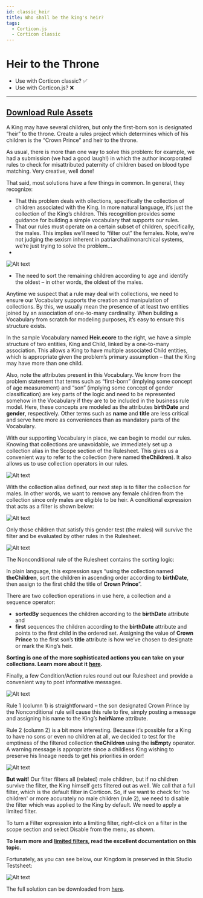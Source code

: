 ```yaml
---
id: classic_heir
title: Who shall be the king's heir?
tags:
  - Corticon.js
  - Corticon classic
---
```


# Heir to the Throne
* Use with Corticon classic? ✅
* Use with Corticon.js? ❌
 ---
[Download Rule Assets
](https://minhaskamal.github.io/DownGit/#/home?url=https://github.com/corticon/templates/blob/main/classic-templates/Who-is-Heir-to-throne/Solve%20for%20the%20Heir%20to%20the%20Throne.zip)
---
A King may have several children, but only the first-born son is designated “heir” to the throne. Create a rules project which determines which of his children is the “Crown Prince” and heir to the throne.

As usual, there is more than one way to solve this problem: for example, we had a submission (we had a good laugh!) in which the author incorporated rules to check for misattributed paternity of children based on blood type matching. Very creative, well done!

That said, most solutions have a few things in common. In general, they recognize:

- That this problem deals with ollections, specifically the collection of children associated with the King. In more natural language, it’s just the collection of the King’s children. This recognition provides some guidance for building a simple vocabulary that supports our rules.
- That our rules must operate on a certain subset of children, specifically, the males. This implies we’ll need to “filter out” the females. Note, we’re not judging the sexism inherent in patriarchal/monarchical systems, we’re just trying to solve the problem… 
- 
![Alt text](images/heir1.png)

- The need to sort the remaining children according to age and identify the oldest – in other words, the oldest of the males.

Anytime we suspect that a rule may deal with collections, we need to ensure our Vocabulary supports the creation and manipulation of collections. By this, we usually mean the presence of at least two entities joined by an association of one-to-many cardinality. When building a Vocabulary from scratch for modeling purposes, it’s easy to ensure this structure exists.

In the sample Vocabulary named **Heir.ecore** to the right, we have a simple structure of two entities, King and Child, linked by a one-to-many association. This allows a King to have multiple associated Child entities, which is appropriate given the problem’s primary assumption – that the King may have more than one child.

Also, note the attributes present in this Vocabulary. We know from the problem statement that terms such as “first-born” (implying some concept of age measurement) and “son” (implying some concept of gender classification) are key parts of the logic and need to be represented somehow in the Vocabulary if they are to be included in the business rule model. Here, these concepts are modeled as the attributes **birthDate** and **gender**, respectively. Other terms such as **name** and **title** are less critical and serve here more as conveniences than as mandatory parts of the Vocabulary.

With our supporting Vocabulary in place, we can begin to model our rules. Knowing that collections are unavoidable, we immediately set up a collection alias in the Scope section of the Rulesheet. This gives us a convenient way to refer to the collection (here named **theChildren**). It also allows us to use collection operators in our rules.

![Alt text](images/heir3.png)

With the collection alias defined, our next step is to filter the collection for males. In other words, we want to remove any female children from the collection since only males are eligible to be heir. A conditional expression that acts as a filter is shown below:

![Alt text](images/heir2.png)

Only those children that satisfy this gender test (the males) will survive the filter and be evaluated by other rules in the Rulesheet.

![Alt text](images/heir7.png)

The Nonconditional rule of the Rulesheet contains the sorting logic:

In plain language, this expression says “using the collection named **theChildren**, sort the children in ascending order according to **birthDate**, then assign to the first child the title of **Crown Prince**”.

There are two collection operations in use here, a collection and a sequence operator:

- **sortedBy** sequences the children according to the **birthDate** attribute and
- **first** sequences the children according to the **birthDate** attribute and points to the first child in the ordered set. Assigning the value of **Crown Prince** to the first son’s **title** attribute is how we’ve chosen to designate or mark the King’s heir.

**Sorting is one of the more sophisticated actions you can take on your collections. Learn more about it** [**here**](https://docs.progress.com/bundle/corticon-rule-modeling/page/Collections.html?labelkey=product_corticon "https://docs.progress.com/bundle/corticon-rule-modeling/page/Collections.html?labelkey=product_corticon")**.**

Finally, a few Condition/Action rules round out our Rulesheet and provide a convenient way to post informative messages.

![Alt text](images/heir5.png)

Rule 1 (column 1) is straightforward – the son designated Crown Prince by the Nonconditional rule will cause this rule to fire, simply posting a message and assigning his name to the King’s **heirName** attribute.

Rule 2 (column 2) is a bit more interesting. Because it’s possible for a King to have no sons or even no children at all, we decided to test for the emptiness of the filtered collection **theChildren** using the **isEmpt**y operator. A warning message is appropriate since a childless King wishing to preserve his lineage needs to get his priorities in order!

![Alt text](images/heir8png.png)

**But wait!** Our filter filters all (related) male children, but if no children survive the filter, the King himself gets filtered out as well. We call that a full filter, which is the default filter in Corticon. So, if we want to check for ‘no children' or more accurately no male children (rule 2), we need to disable the filter which was applied to the King by default. We need to apply a limited filter.  

To turn a Filter expression into a limiting filter, right-click on a filter in the scope section and select Disable from the menu, as shown.

**To learn more and** [**limited filters**](https://docs.progress.com/bundle/corticon-js-rule-modeling/page/Limiting-filters.html?labelkey=product_corticon "https://docs.progress.com/bundle/corticon-js-rule-modeling/page/Limiting-filters.html?labelkey=product_corticon")**, read the excellent documentation on this topic.**

Fortunately, as you can see below, our Kingdom is preserved in this Studio Testsheet:

![Alt text](images/heir6.png)

The full solution can be downloaded from [here](https://minhaskamal.github.io/DownGit/#/home?url=https://github.com/corticon/newsletter-solutions/tree/main/NewsletterPuzzleSolutionFall2021&fileName=CrownPrince&rootDirectory=<true>).
